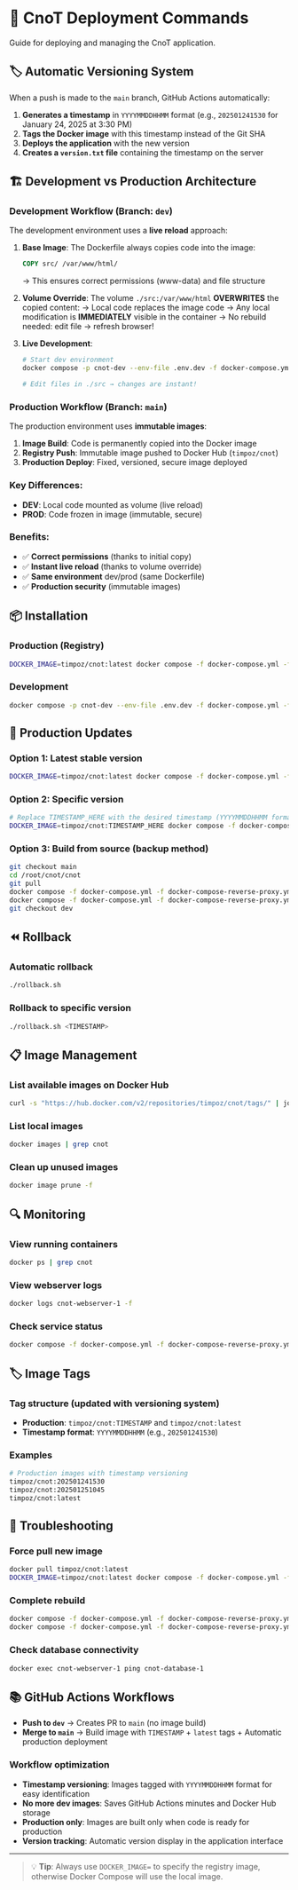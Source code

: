 # 🚀 CnoT Deployment Commands

Guide for deploying and managing the CnoT application.

## 🏷️ Automatic Versioning System

When a push is made to the `main` branch, GitHub Actions automatically:

1. **Generates a timestamp** in `YYYYMMDDHHMM` format (e.g., `202501241530` for January 24, 2025 at 3:30 PM)
2. **Tags the Docker image** with this timestamp instead of the Git SHA
3. **Deploys the application** with the new version
4. **Creates a `version.txt` file** containing the timestamp on the server

## 🏗️ Development vs Production Architecture

### Development Workflow (Branch: `dev`)
The development environment uses a **live reload** approach:

1. **Base Image**: The Dockerfile always copies code into the image:
   ```dockerfile
   COPY src/ /var/www/html/
   ```
   → This ensures correct permissions (www-data) and file structure

2. **Volume Override**: The volume `./src:/var/www/html` **OVERWRITES** the copied content:
   → Local code replaces the image code
   → Any local modification is **IMMEDIATELY** visible in the container
   → No rebuild needed: edit file → refresh browser!

3. **Live Development**:
   ```bash
   # Start dev environment
   docker compose -p cnot-dev --env-file .env.dev -f docker-compose.yml -f docker-compose-dev.yml up -d
   
   # Edit files in ./src → changes are instant!
   ```

### Production Workflow (Branch: `main`)
The production environment uses **immutable images**:

1. **Image Build**: Code is permanently copied into the Docker image
2. **Registry Push**: Immutable image pushed to Docker Hub (`timpoz/cnot`)
3. **Production Deploy**: Fixed, versioned, secure image deployed

### Key Differences:
- **DEV**: Local code mounted as volume (live reload)
- **PROD**: Code frozen in image (immutable, secure)

### Benefits:
- ✅ **Correct permissions** (thanks to initial copy)
- ✅ **Instant live reload** (thanks to volume override)
- ✅ **Same environment** dev/prod (same Dockerfile)
- ✅ **Production security** (immutable images)

## 📦 Installation

### Production (Registry)
```bash
DOCKER_IMAGE=timpoz/cnot:latest docker compose -f docker-compose.yml -f docker-compose-reverse-proxy.yml up -d
```

### Development
```bash
docker compose -p cnot-dev --env-file .env.dev -f docker-compose.yml -f docker-compose-dev.yml -f docker-compose-reverse-proxy-dev.yml up -d --build
```

## 🔄 Production Updates

### Option 1: Latest stable version
```bash
DOCKER_IMAGE=timpoz/cnot:latest docker compose -f docker-compose.yml -f docker-compose-reverse-proxy.yml up -d --force-recreate
```

### Option 2: Specific version
```bash
# Replace TIMESTAMP_HERE with the desired timestamp (YYYYMMDDHHMM format)
DOCKER_IMAGE=timpoz/cnot:TIMESTAMP_HERE docker compose -f docker-compose.yml -f docker-compose-reverse-proxy.yml up -d --force-recreate
```

### Option 3: Build from source (backup method)
```bash
git checkout main
cd /root/cnot/cnot
git pull
docker compose -f docker-compose.yml -f docker-compose-reverse-proxy.yml build --no-cache
docker compose -f docker-compose.yml -f docker-compose-reverse-proxy.yml up -d --force-recreate
git checkout dev
```

## ⏪ Rollback

### Automatic rollback
```bash
./rollback.sh
```

### Rollback to specific version
```bash
./rollback.sh <TIMESTAMP>
```

## 📋 Image Management

### List available images on Docker Hub
```bash
curl -s "https://hub.docker.com/v2/repositories/timpoz/cnot/tags/" | jq -r '.results[] | .name' | head -10
```

### List local images
```bash
docker images | grep cnot
```

### Clean up unused images
```bash
docker image prune -f
```

## 🔍 Monitoring

### View running containers
```bash
docker ps | grep cnot
```

### View webserver logs
```bash
docker logs cnot-webserver-1 -f
```

### Check service status
```bash
docker compose -f docker-compose.yml -f docker-compose-reverse-proxy.yml ps
```

## 🏷️ Image Tags

### Tag structure (updated with versioning system)
- **Production**: `timpoz/cnot:TIMESTAMP` and `timpoz/cnot:latest`
- **Timestamp format**: `YYYYMMDDHHMM` (e.g., `202501241530`)

### Examples
```bash
# Production images with timestamp versioning
timpoz/cnot:202501241530
timpoz/cnot:202501251045
timpoz/cnot:latest
```

## 🔧 Troubleshooting

### Force pull new image
```bash
docker pull timpoz/cnot:latest
DOCKER_IMAGE=timpoz/cnot:latest docker compose -f docker-compose.yml -f docker-compose-reverse-proxy.yml up -d --force-recreate
```

### Complete rebuild
```bash
docker compose -f docker-compose.yml -f docker-compose-reverse-proxy.yml down
docker compose -f docker-compose.yml -f docker-compose-reverse-proxy.yml up -d --build --force-recreate
```

### Check database connectivity
```bash
docker exec cnot-webserver-1 ping cnot-database-1
```

## 📚 GitHub Actions Workflows

- **Push to `dev`** → Creates PR to `main` (no image build)
- **Merge to `main`** → Build image with `TIMESTAMP` + `latest` tags + Automatic production deployment

### Workflow optimization
- **Timestamp versioning**: Images tagged with `YYYYMMDDHHMM` format for easy identification
- **No more dev images**: Saves GitHub Actions minutes and Docker Hub storage
- **Production only**: Images are built only when code is ready for production
- **Version tracking**: Automatic version display in the application interface

---

> 💡 **Tip**: Always use `DOCKER_IMAGE=` to specify the registry image, otherwise Docker Compose will use the local image.
